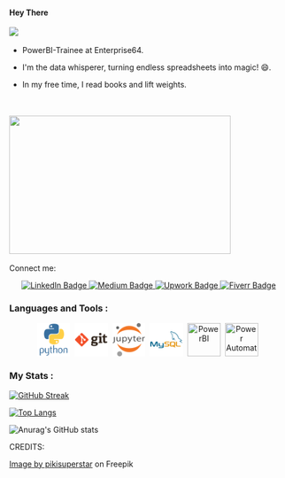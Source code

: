 <h4>
  Hey There
</h4>

<img src="https://media.giphy.com/media/hvRJCLFzcasrR4ia7z/giphy.gif" width="30px"/>

- PowerBI-Trainee at Enterprise64.

- I'm the data whisperer, turning endless spreadsheets into magic! 😄.

- In my free time, I read books and lift weights.

<div id="badges" style="text-align: left;">
<img src="https://komarev.com/ghpvc/?username=Shahood-Sajid&style=flat-square&color=lightgrey" alt=""/>
</div>
<br>

<img src = "https://user-images.githubusercontent.com/74038190/238353480-219bcc70-f5dc-466b-9a60-29653d8e8433.gif" alt="" width="400" height="250"/>



Connect me: 
<div id="badges" align="center">
  <a href="https://www.linkedin.com/in/shahood-sajid-22b0b5212/">
    <img src="https://img.shields.io/badge/LinkedIn-blue?style=for-the-badge&logo=linkedin&logoColor=white" alt="LinkedIn Badge"/>
  </a>
  <a href="https://medium.com/@shahood.sajid">
    <img src="https://img.shields.io/badge/Medium-black?style=for-the-badge&logo=medium&logoColor=white" alt="Medium Badge"/>
  </a>
  <a href="https://www.upwork.com/freelancers/~011236745cc3e72241">
    <img src="https://img.shields.io/badge/Upwork-brightgreen?style=for-the-badge&logo=upwork&logoColor=white" alt="Upwork Badge"/>
  </a>
  <a href="https://www.fiverr.com/shahood99/do-exploratory-data-analysis-and-visualization-in-python">
    <img src="https://img.shields.io/badge/Fiverr-brightgreen?style=for-the-badge&logo=upwork&logoColor=white" alt="Fiverr Badge"/>
  </a>
</div>



### Languages and Tools :
<div align="center" >
  <img src="https://github.com/devicons/devicon/blob/master/icons/python/python-original-wordmark.svg" title="Python" alt="Python" width="60" height="60"/>&nbsp;
  <img src="https://github.com/devicons/devicon/blob/master/icons/git/git-original-wordmark.svg" title="Git" **alt="Git" width="60" height="60"/>&nbsp;
  <img src="https://github.com/devicons/devicon/blob/master/icons/jupyter/jupyter-original-wordmark.svg" title="Jupyter" **alt="Jupyter" width="60" height="60"/>&nbsp;
  <img src="https://github.com/devicons/devicon/blob/master/icons/mysql/mysql-original-wordmark.svg" title="MySQL" **alt="MySQL" width="60" height="60"/>&nbsp;
  <img src="https://github.com/microsoft/PowerBI-Icons/blob/main/SVG/Power-BI.svg" title="PowerBI" **alt="PowerBI" width="60" height="60"/>&nbsp;
  <img src="https://github.com/microsoft/PowerBI-Icons/blob/main/SVG/Power-Automate-Colored.svg" title="Power Automate" **alt="Power Automate" width="60" height="60"/>&nbsp;
</div>


### My Stats :
[![GitHub Streak](http://github-readme-streak-stats.herokuapp.com?user=Shahood-Sajid&theme=vue-dark&hide_border=true)](https://git.io/streak-stats)

[![Top Langs](https://github-readme-stats.vercel.app/api/top-langs/?username=Shahood-Sajid&layout=compact&theme=vue-dark)](https://github.com/anuraghazra/github-readme-stats)

![Anurag's GitHub stats](https://github-readme-stats.vercel.app/api?username=Shahood-Sajid&show_icons=true&theme=vue-dark)


CREDITS:

<a href="https://www.freepik.com/free-vector/programmer-working-isometric-style_4911001.htm#query=data%20analyst%20coder&position=11&from_view=search&track=ais">Image by pikisuperstar</a> on Freepik



